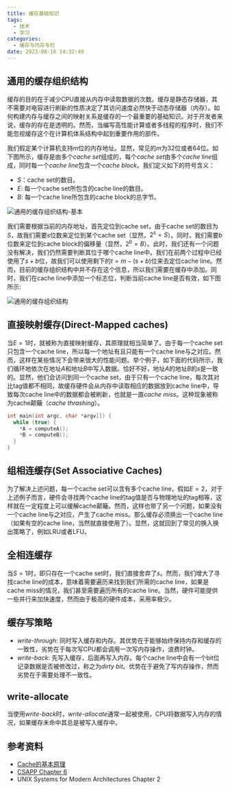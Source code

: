 ```yaml
---
title: 缓存基础知识
tags:
  - 技术
  - 学习
categories:
  - 缓存与内存专栏
date: 2023-08-16 14:32:49
---
```



## 通用的缓存组织结构

缓存的目的在于减少CPU直接从内存中读取数据的次数。缓存是静态存储器，其不需要对电容进行刷新的性质决定了其访问速度必然快于动态存储器（内存）。如何构建内存与缓存之间的映射关系是缓存的一个最重要的基础知识。对于开发者来说，缓存的存在是透明的。然而，当编写高性能计算或者多线程的程序时，我们不能忽视缓存这个在计算机体系结构中起到重要作用的部件。

我们假定某个计算机支持$m$位的内存地址。显然，常见的$m$为32位或者64位。如下图所示，缓存是由多个*cache set*组成的，每个*cache set*由多个*cache line*组成，同时每一个*cache line*包含一个*cache block*。我们定义如下的符号含义：

+ $S$：cache set的数目。
+ $E$: 每一个cache set所包含的cache line的数目。
+ $B$: 每一个cache line所包含的cache block的总字节。

![通用的缓存组织结构-基本](https://s2.loli.net/2023/08/15/Wr2qhtOZKT4b6Jl.png)

我们需要根据当前的内存地址，首先定位到cache set，由于cache set的数目为$S$，故我们需要$s$位数来定位到某个cache set（显然，$2^{s} = S$）。同时，我们需要$b$位数来定位到cache block的偏移量（显然，$2^{b} = B$）。此时，我们还有一个问题没有解决，我们仍然需要判断其位于哪个cache line中。我们在前两个过程中已经使用了$s + b$位，故我们可以使用剩下的$t = m - (s + b)$位来去定位cache line。然而，目前的缓存组织结构中并不存在这个信息，所以我们需要在缓存中添加。同时，我们在cache line中添加一个标志位，判断当前cache line是否有效，如下图所示:

![通用的缓存组织结构](https://s2.loli.net/2023/08/15/97SbKtfo5JPCmsA.png)

## 直接映射缓存(Direct-Mapped caches)

当$E = 1$时，就被称为直接映射缓存，其原理就相当简单了。由于每一个cache set只包含一个cache line，所以每一个地址有且只能有一个cache line与之对应。然而，这样在某些情况下会带来很大的性能问题。举个例子，如下面的代码所示，我们循环地依次在地址$A$和地址$B$中写入数据。恰好不好，地址$A$的地址$B$的$s$是一致的。显然，他们会访问到同一个cache set，由于只有一个cache line，每次其对比tag值都不相同，故缓存硬件会从内存中读取相应的数据放到cache line中，导致每次cache line中的数据都会被刷新，也就是一直*cache miss*。这种现象被称为cache颠簸（*cache thrashing*）。

```c++
int main(int argc, char *argv[]) {
  while (true) {
    *A = computeA();
    *B = computeB();
  }
}
```

## 组相连缓存(Set Associative Caches)

为了解决上述问题，每一个cache set可以含有多个cache line，假如$E = 2$，对于上述例子而言，硬件会寻找两个cache line的tag值是否与物理地址的tag相等，这样就在一定程度上可以缓解cache颠簸。然而，这样也带了另一个问题，如果没有一个cache line与之对应，产生了cache miss。那么缓存必须换出一个cache line（如果有空的cache line，当然就直接使用了）。显然，这就回到了常见的换入换出策略了，例如LRU或者LFU。

## 全相连缓存

当$S = 1$时，即只存在一个cache set时，我们直接舍弃了$s$。然而，我们增大了寻找cache line的成本，意味着需要遍历来找到我们所需的cache line，如果是cache miss的情况，我们甚至需要遍历所有的cache line。当然，硬件可能提供一些并行来加快速度，然而由于极高的硬件成本，采用率极少。

## 缓存写策略

+ *write-through*: 同时写入缓存和内存。其优势在于能够始终保持内存和缓存的一致性，劣势在于每次写CPU都会调用一次写内存操作，浪费时钟。
+ *write-back*: 先写入缓存，后面再写入内存。每个cache line中会有一个bit位记录数据是否被修改过，称之为*dirty bit*。优势在于避免了写内存操作，然而劣势在于需要处理不一致性。

## write-allocate

当使用*write-back*时，*write-allocate*通常一起被使用，CPU将数据写入内存的情况，如果缓存未命中其总是被写入缓存中。

## 参考资料

+ [Cache的基本原理](https://zhuanlan.zhihu.com/p/102293437)
+ [CSAPP Chapter 6](https://csapp.cs.cmu.edu/)
+ UNIX Systems for Modern Architectures Chapter 2
